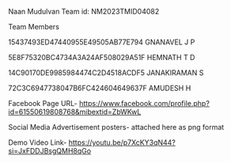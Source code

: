 Naan Mudulvan Team id:
NM2023TMID04082

Team Members

15437493ED47440955E49505AB77E794
GNANAVEL J P

5E8F75320BC4734A3A24AF508029A51F
HEMNATH T D

14C90170DE9985984474C2D4518ACDF5
JANAKIRAMAN S

72C3C6947738047B6FC424604649637F
AMUDESH H

Facebook Page URL-
https://www.facebook.com/profile.php?id=61550619808768&mibextid=ZbWKwL

Social Media Advertisement posters-
attached here as png format

Demo Video Link-
https://youtu.be/p7XcKY3qN44?si=JxFDDJBsgQMH8qGo
